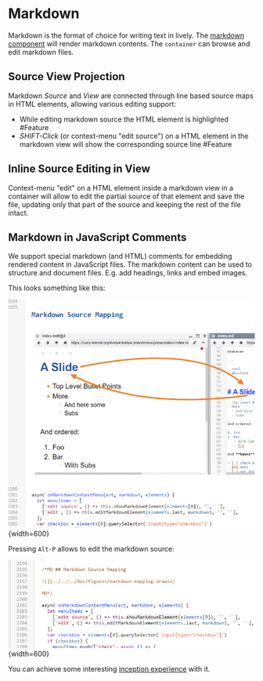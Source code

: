 # Markdown

Markdown is the format of choice for writing text in lively. The  [markdown component](open://lively-markdown) will render markdown contents. The `container` can browse and edit markdown files. 


## Source View Projection

Markdown *Source* and *View* are connected through line based source maps in HTML elements, allowing various editing support:

- While editing markdown source the HTML element is highlighted #Feature
- *SHIFT-Click* (or context-menu "edit source") on a HTML element in the markdown view will show the corresponding source line #Feature

## Inline Source Editing in View

Context-menu "edit" on a HTML element inside a markdown view in a container will allow to edit the partial source of that element and save the file, updating only that part of the source and keeping the rest of the file intact. 


## Markdown in JavaScript Comments

We support special markdown (and HTML) comments for embedding rendered content in JavaScript files. The markdown content can be used to structure and document files. E.g. add headings, links and embed images. 

This looks something like this:

![](media/markdown-comments-view.png){width=600}

Pressing `Alt-P` allows to edit the markdown source:

![](media/markdown-comments-source.png){width=600}

You can achieve some interesting [inception experience](edit://demos/javascript/inception.js) with it. 